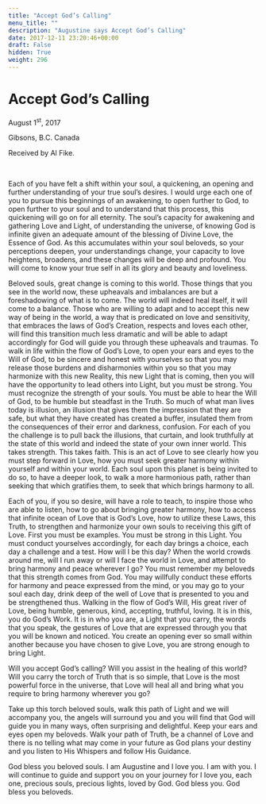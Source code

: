 ```yaml
---
title: "Accept God’s Calling"
menu_title: ""
description: "Augustine says Accept God’s Calling"
date: 2017-12-11 23:20:46+00:00
draft: False
hidden: True
weight: 296
---
```

# Accept God’s Calling

August 1<sup>st</sup>, 2017

Gibsons, B.C. Canada

Received by Al Fike.

 

Each of you have felt a shift within your soul, a quickening, an opening and further understanding of your true soul’s desires. I would urge each one of you to pursue this beginnings of an awakening, to open further to God, to open further to your soul and to understand that this process, this quickening will go on for all eternity. The soul’s capacity for awakening and gathering Love and Light, of understanding the universe, of knowing God is infinite given an adequate amount of the blessing of Divine Love, the Essence of God.  As this accumulates within your soul beloveds, so your perceptions deepen, your understandings change, your capacity to love heightens, broadens, and these changes will be deep and profound. You will come to know your true self in all its glory and beauty and loveliness.

Beloved souls, great change is coming to this world. Those things that you see in the world now, these upheavals and imbalances are but a foreshadowing of what is to come. The world will indeed heal itself, it will come to a balance.  Those who are willing to adapt and to accept this new way of being in the world, a way that is predicated on love and sensitivity, that embraces the laws of God’s Creation, respects and loves each other, will find this transition much less dramatic and will be able to adapt accordingly for God will guide you through these upheavals and traumas. To walk in life within the flow of God’s Love, to open your ears and eyes to the Will of God, to be sincere and honest with yourselves so that you may release those burdens and disharmonies within you so that you may harmonize with this new Reality, this new Light that is coming, then you will have the opportunity to lead others into Light, but you must be strong. You must recognize the strength of your souls. You must be able to hear the Will of God, to be humble but steadfast in the Truth. So much of what man lives today is illusion, an illusion that gives them the impression that they are safe, but what they have created has created a buffer, insulated them from the consequences of their error and darkness, confusion. For each of you the challenge is to pull back the illusions, that curtain, and look truthfully at the state of this world and indeed the state of your own inner world.  This takes strength. This takes faith. This is an act of Love to see clearly how you must step forward in Love, how you must seek greater harmony within yourself and within your world. Each soul upon this planet is being invited to do so, to have a deeper look, to walk a more harmonious path, rather than seeking that which gratifies them, to seek that which brings harmony to all. 

Each of you, if you so desire, will have a role to teach, to inspire those who are able to listen, how to go about bringing greater harmony, how to access that infinite ocean of Love that is God’s Love, how to utilize these Laws, this Truth, to strengthen and harmonize your own souls to receiving this gift of Love. First you must be examples. You must be strong in this Light. You must conduct yourselves accordingly, for each day brings a choice, each day a challenge and a test. How will I be this day? When the world crowds around me, will I run away or will I face the world in Love, and attempt to bring harmony and peace wherever I go? You must remember my beloveds that this strength comes from God. You may willfully conduct these efforts for harmony and peace expressed from the mind, or you may go to your soul each day, drink deep of the well of Love that is presented to you and be strengthened thus. Walking in the flow of God’s Will, His great river of Love, being humble, generous, kind, accepting, truthful, loving. It is in this, you do God’s Work. It is in who you are, a Light that you carry, the words that you speak, the gestures of Love that are expressed through you that you will be known and noticed. You create an opening ever so small within another because you have chosen to give Love, you are strong enough to bring Light. 

Will you accept God’s calling?  Will you assist in the healing of this world? Will you carry the torch of Truth that is so simple, that Love is the most powerful force in the universe, that Love will heal all and bring what you require to bring harmony wherever you go? 

Take up this torch beloved souls, walk this path of Light and we will accompany you, the angels will surround you and you will find that God will guide you in many ways, often surprising and delightful. Keep your ears and eyes open my beloveds. Walk your path of Truth, be a channel of Love and there is no telling what may come in your future as God plans your destiny and you listen to His Whispers and follow His Guidance. 

God bless you beloved souls. I am Augustine and I love you. I am with you. I will continue to guide and support you on your journey for I Iove you, each one, precious souls, precious lights, loved by God.  God bless you. God bless you beloveds.


